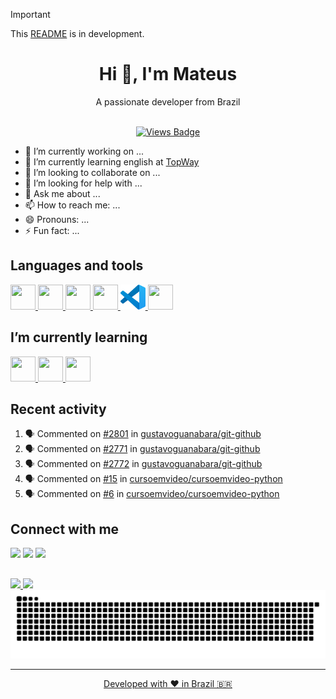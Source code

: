 > [!IMPORTANT]
> This [README](https://github.com/mateusadada/mateusadada) is in development.

<h1 align="center">Hi 👋, I'm Mateus</h1>
<div align="center">A passionate developer from Brazil

<br><a href="https://github.com/mateusadada/mateusadada"><img src="https://views.whatilearened.today/views/github/mateusadada/mateusadada.svg" alt="Views Badge"/></a></div>

- 🔭 I’m currently working on ...
- 🌱 I’m currently learning english at [TopWay](https://www.topwayschool.com/)
- 👯 I’m looking to collaborate on ...
- 🤔 I’m looking for help with ...
- 💬 Ask me about ...
- 📫 How to reach me: ...
- 😄 Pronouns: ...
- ⚡ Fun fact: ...

## Languages and tools
<div>
     <a href="https://www.python.org/">
        <img loading="lazy" src="https://cdn.jsdelivr.net/gh/devicons/devicon/icons/python/python-original.svg" width="40" height="40"/>
    </a>
      <a href="https://github.com/mateusadada">
        <img loading="lazy" src="https://cdn.jsdelivr.net/gh/devicons/devicon/icons/html5/html5-original.svg" width="40" height="40"/>
    </a>
      <a href="https://github.com/mateusadada">
        <img loading="lazy" src="https://cdn.jsdelivr.net/gh/devicons/devicon/icons/css3/css3-original.svg" width="40" height="40"/>
    </a>
    <a href="https://www.jetbrains.com/">
        <img loading="lazy" src="https://cdn.jsdelivr.net/gh/devicons/devicon/icons/jetbrains/jetbrains-original.svg" width="40" height="40"/>
    </a>
    <a href="https://code.visualstudio.com/">
        <img loading="lazy" src="https://raw.githubusercontent.com/github/explore/80688e429a7d4ef2fca1e82350fe8e3517d3494d/topics/visual-studio-code/visual-studio-code.png" width="40" height="40"/>
    </a>
    <a href="https://moodle.org/">
        <img loading="lazy" src="https://cdn.jsdelivr.net/gh/devicons/devicon/icons/moodle/moodle-original.svg" width="40" height="40"/>
    </a>
</div>

## I’m currently learning
<div>
    <a href="https://www.python.org/">
        <img loading="lazy" src="https://cdn.jsdelivr.net/gh/devicons/devicon/icons/python/python-original.svg" width="40" height="40"/>
    </a>
      <a href="https://github.com/mateusadada">
        <img loading="lazy" src="https://cdn.jsdelivr.net/gh/devicons/devicon/icons/html5/html5-original.svg" width="40" height="40"/>
    </a>
      <a href="https://github.com/mateusadada">
        <img loading="lazy" src="https://cdn.jsdelivr.net/gh/devicons/devicon/icons/css3/css3-original.svg" width="40" height="40"/>
    </a>
</div>

## Recent activity
<!--START_SECTION:activity-->
1. 🗣 Commented on [#2801](https://github.com/gustavoguanabara/git-github/issues/2801#issuecomment-1821062705) in [gustavoguanabara/git-github](https://github.com/gustavoguanabara/git-github)
2. 🗣 Commented on [#2771](https://github.com/gustavoguanabara/git-github/issues/2771#issuecomment-1789533648) in [gustavoguanabara/git-github](https://github.com/gustavoguanabara/git-github)
3. 🗣 Commented on [#2772](https://github.com/gustavoguanabara/git-github/issues/2772#issuecomment-1789533311) in [gustavoguanabara/git-github](https://github.com/gustavoguanabara/git-github)
4. 🗣 Commented on [#15](https://github.com/cursoemvideo/cursoemvideo-python/issues/15#issuecomment-1780891919) in [cursoemvideo/cursoemvideo-python](https://github.com/cursoemvideo/cursoemvideo-python)
5. 🗣 Commented on [#6](https://github.com/cursoemvideo/cursoemvideo-python/issues/6#issuecomment-1780882959) in [cursoemvideo/cursoemvideo-python](https://github.com/cursoemvideo/cursoemvideo-python)
<!--END_SECTION:activity-->

## Connect with me
<div>
<a href = "mailto:mateusadada@gmail.com"><img loading="lazy" src="https://img.shields.io/badge/Gmail-D14836?style=for-the-badge&logo=gmail&logoColor=white" target="_blank"></a>
<a href="https://www.linkedin.com/in/mateusadada" target="_blank"><img loading="lazy" src="https://img.shields.io/badge/-LinkedIn-%230077B5?style=for-the-badge&logo=linkedin&logoColor=white" target="_blank"></a>   
<a href="https://instagram.com/mateusadada" target="_blank"><img loading="lazy" src="https://img.shields.io/badge/-Instagram-%23E4405F?style=for-the-badge&logo=instagram&logoColor=white" target="_blank"></a>
</div>

<!-- statistics -->
## 
<div>
<a href="https://github.com/mateusadada">
<img loading="lazy" height="165em" src="https://github-readme-stats.vercel.app/api/top-langs/?username=mateusadada&layout=compact&langs_count=7&theme=dracula"/>
<img loading="lazy" height="165em" src="https://github-readme-stats.vercel.app/api?username=mateusadada&show_icons=true&theme=dracula&include_all_commits=true&count_private=true"/>

<!-- snake -->
<picture>
  <source media="(prefers-color-scheme: dark)" srcset="https://raw.githubusercontent.com/mateusadada/mateusadada/snake/github-contribution-grid-snake-dark.svg">
  <source media="(prefers-color-scheme: light)" srcset="https://raw.githubusercontent.com/mateusadada/mateusadada/snake/github-contribution-grid-snake.svg">
  <img alt="github contribution grid snake animation" src="https://raw.githubusercontent.com/mateusadada/mateusadada/snake/github-contribution-grid-snake.svg">
</picture>

<hr><p align="center">Developed with ❤️ in Brazil 🇧🇷</p>
